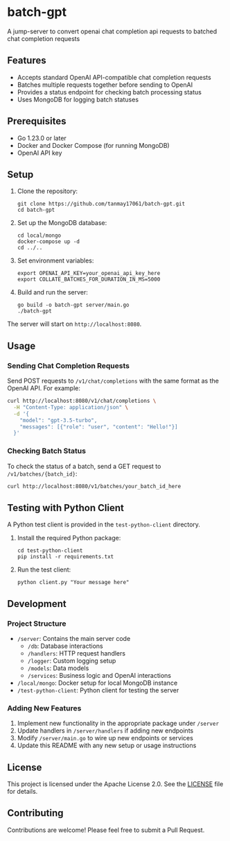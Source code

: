 # batch-gpt
A jump-server to convert openai chat completion api requests to batched chat completion requests

## Features

- Accepts standard OpenAI API-compatible chat completion requests
- Batches multiple requests together before sending to OpenAI
- Provides a status endpoint for checking batch processing status
- Uses MongoDB for logging batch statuses

## Prerequisites

- Go 1.23.0 or later
- Docker and Docker Compose (for running MongoDB)
- OpenAI API key

## Setup

1. Clone the repository:
   ```
   git clone https://github.com/tanmay17061/batch-gpt.git
   cd batch-gpt
   ```

2. Set up the MongoDB database:
   ```
   cd local/mongo
   docker-compose up -d
   cd ../..
   ```

3. Set environment variables:
   ```
   export OPENAI_API_KEY=your_openai_api_key_here
   export COLLATE_BATCHES_FOR_DURATION_IN_MS=5000
   ```

4. Build and run the server:
   ```
   go build -o batch-gpt server/main.go
   ./batch-gpt
   ```

The server will start on `http://localhost:8080`.

## Usage

### Sending Chat Completion Requests

Send POST requests to `/v1/chat/completions` with the same format as the OpenAI API. For example:

```bash
curl http://localhost:8080/v1/chat/completions \
  -H "Content-Type: application/json" \
  -d '{
    "model": "gpt-3.5-turbo",
    "messages": [{"role": "user", "content": "Hello!"}]
  }'
```

### Checking Batch Status

To check the status of a batch, send a GET request to `/v1/batches/{batch_id}`:

```bash
curl http://localhost:8080/v1/batches/your_batch_id_here
```

## Testing with Python Client

A Python test client is provided in the `test-python-client` directory.

1. Install the required Python package:
   ```
   cd test-python-client
   pip install -r requirements.txt
   ```

2. Run the test client:
   ```
   python client.py "Your message here"
   ```

## Development

### Project Structure

- `/server`: Contains the main server code
  - `/db`: Database interactions
  - `/handlers`: HTTP request handlers
  - `/logger`: Custom logging setup
  - `/models`: Data models
  - `/services`: Business logic and OpenAI interactions
- `/local/mongo`: Docker setup for local MongoDB instance
- `/test-python-client`: Python client for testing the server

### Adding New Features

1. Implement new functionality in the appropriate package under `/server`
2. Update handlers in `/server/handlers` if adding new endpoints
3. Modify `/server/main.go` to wire up new endpoints or services
4. Update this README with any new setup or usage instructions

## License

This project is licensed under the Apache License 2.0. See the [LICENSE](LICENSE) file for details.

## Contributing

Contributions are welcome! Please feel free to submit a Pull Request.

